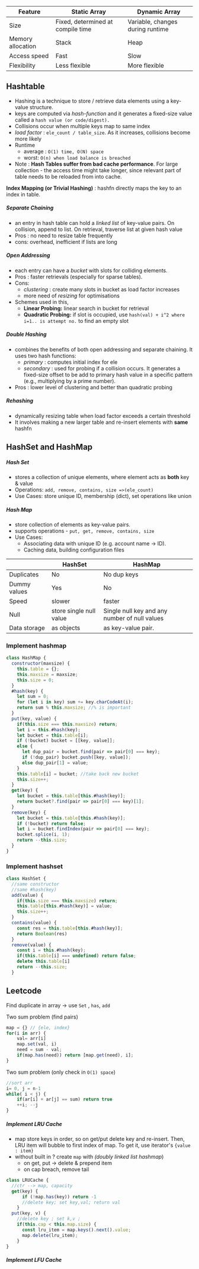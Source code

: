 
| Feature           | Static Array                      | Dynamic Array                    |
| ----------------- | --------------------------------- | -------------------------------- |
| Size              | Fixed, determined at compile time | Variable, changes during runtime |
| Memory allocation | Stack                             | Heap                             |
| Access speed      | Fast                              | Slow                             |
| Flexibility       | Less flexible                     | More flexible                    |
## Hashtable

- Hashing is a technique to store / retrieve data elements using a key-value structure.
- keys are computed via *hash-function* and it generates a fixed-size value called a `hash value (or code/digest).`
- Collisions occur when multiple keys map to same index
- *load factor* : `ele_count / table_size`. As it increases, collisions become more likely
- Runtime
	- average : `O(1) time, O(N) space`
	- worst: `O(n) when load balance is breached`
- Note : **Hash Tables suffer from bad cache performance**. For large collection - the access time might take longer, since relevant part of table needs to be reloaded from into cache.

**Index Mapping (or Trivial Hashing)** : hashfn directly maps the key to an index in table.
##### Separate Chaining
- an entry in hash table can hold a *linked list* of key-value pairs. On collision, append to list. On retrieval, traverse list at given hash value
- Pros : no need to resize table frequently
- cons: overhead, inefficient if lists are long
##### Open Addressing
- each entry can have a *bucket* with slots for colliding elements. 
- Pros : faster retrievals (especially for sparse tables).
- Cons: 
	- *clustering* :  create many slots in bucket as load factor increases 
	- more need of *resizing* for optimisations
- Schemes used in this,
	- **Linear Probing:** linear search in bucket for retrieval
	- **Quadratic Probing:** if slot is occupied, use `hash(val) + i^2 where i=1.. is attempt no.` to find an empty slot
##### Double Hashing
- combines the benefits of both open addressing and separate chaining. It uses two hash functions:
	- *primary* : computes initial index for ele
	- *secondary* : used for probing if a collision occurs. It generates a fixed-size offset to be add to primary hash value in a specific pattern (e.g., multiplying by a prime number).
- Pros : lower level of clustering and better than quadratic probing

##### Rehashing
- dynamically resizing table when load factor exceeds a certain threshold
- It involves making a new larger table and re-insert elements with **same** hashfn

## HashSet and HashMap

##### Hash Set
- stores a collection of unique elements, where element acts as **both** key & value
- Operations: `add, remove, contains, size =>(ele_count)`
- Use Cases: store unique ID, membership (dict), set operations like union
##### Hash Map
- store collection of elements as key-value pairs.
- supports operations - `put, get, remove, contains, size`
- Use Cases:
    - Associating data with unique ID (e.g. account name -> ID).
    - Caching data, building configuration files

|              | HashSet                 | HashMap                                       |
| ------------ | ----------------------- | --------------------------------------------- |
| Duplicates   | No                      | No dup keys                                   |
| Dummy values | Yes                     | No                                            |
| Speed        | slower                  | faster                                        |
| Null         | store single null value | Single null key and any number of null values |
| Data storage | as objects              | as key-value pair.                            |
### Implement hashmap

```js
class HashMap {
  constructor(maxsize) {
    this.table = {};
    this.maxsize = maxsize;
    this.size = 0;
  }
  #hash(key) {
    let sum = 0;
    for (let i in key) sum += key.charCodeAt(i);
    return sum % this.maxsize; //% is important
  }
  put(key, value) {
	if(this.size === this.maxsize) return;
    let i = this.#hash(key);
    let bucket = this.table[i]; 
    if (!bucket) bucket = [[key, value]];
    else {
      let dup_pair = bucket.find(pair => pair[0] === key);
      if (!dup_pair) bucket.push([key, value]);
      else dup_pair[1] = value;
    }
    this.table[i] = bucket; //take back new bucket
    this.size++;
  }
  get(key) {
    let bucket = this.table[this.#hash(key)];
    return bucket?.find(pair => pair[0] === key)[1];
  }
  remove(key) {
    let bucket = this.table[this.#hash(key)];
    if (!bucket) return false;
    let i = bucket.findIndex(pair => pair[0] === key);
    bucket.splice(i, 1);
    return --this.size;
  }
}
```

### Implement hashset
```js
class HashSet {
  //same constructor
  //same #hash(key)
  add(value) {
	if(this.size === this.maxsize) return;
    this.table[this.#hash(key)] = value;
    this.size++;
  }
  contains(value) {
    const res = this.table[this.#hash(key)];
    return Boolean(res)
  }
  remove(value) {
    const i = this.#hash(key);
    if(this.table[i] === undefined) return false;
    delete this.table[i]
    return --this.size;
  }
```


## Leetcode

Find duplicate in array -> use `Set` , `has`, `add`

Two sum problem (find pairs)
```js
map = {} // {ele, index}
for(i in arr) {
	val= arr[i]
	map.set(val, i)
	need = sum - val;
	if(map.has(need)) return [map.get(need), i];
}
```

Two sum problem (only check in `O(1) space`)
```js
//sort arr
i= 0, j = n-1
while( i < j) {
	if(ar[i] + ar[j] == sum) return true
	++i; --j
}
```

##### Implement LRU Cache
- map store keys in order, so on get/put delete key and re-insert. Then, LRU item will bubble to first index of map. To get it, use iterator's `{value : item}`
- without built in ? create `map` with *(doubly linked list hashmap*)
	- on get, put -> delete & prepend item
	- on cap breach, remove tail

```js
class LRUCache {
  //ctr --> map, capacity
  get(key) {
	  if (!map.has(key)) return -1
	  //delete key; set key,val; return val
	}
  put(key, v) {
	//delete key ; set k,v ; 
	if(this.cap < this.map.size) {
      const lru_item = map.keys().next().value;
      map.delete(lru_item);
    }
}
```

##### Implement LFU Cache

